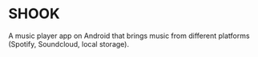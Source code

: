 # SHOOK
A music player app on Android that brings music from different platforms (Spotify, Soundcloud, local storage).

